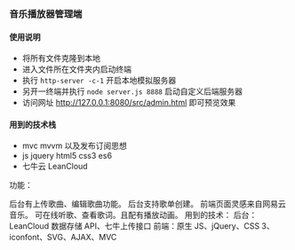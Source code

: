 ### 音乐播放器管理端
#### 使用说明
- 将所有文件克隆到本地
- 进入文件所在文件夹内启动终端
- 执行 `http-server -c-1` 开启本地模拟服务器
- 另开一终端并执行 `node server.js 8888` 启动自定义后端服务器 
- 访问网址 http://127.0.0.1:8080/src/admin.html 即可预览效果

#### 用到的技术栈
- mvc mvvm 以及发布订阅思想
- js jquery html5 css3 es6
- 七牛云 LeanCloud

功能：

后台有上传歌曲、编辑歌曲功能。
后台支持歌单创建。
前端页面灵感来自网易云音乐。
可在线听歌、查看歌词。且配有播放动画。
用到的技术：
后台：LeanCloud 数据存储 API、七牛上传接口
前端：原生 JS、jQuery、CSS 3、iconfont、SVG、AJAX、MVC